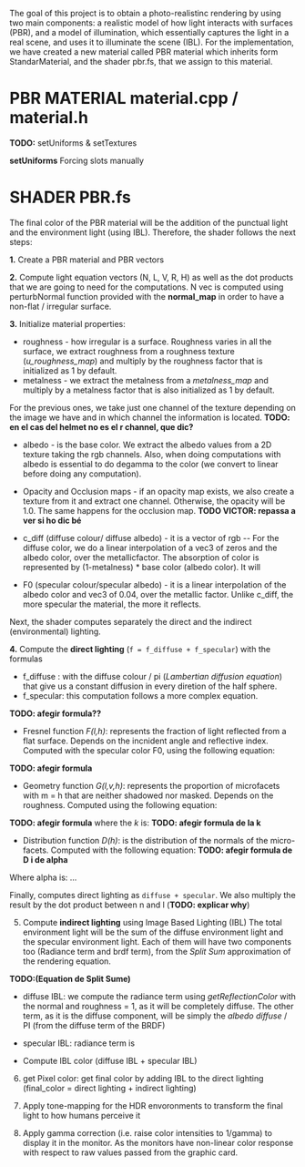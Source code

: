 The goal of this project is to obtain a photo-realistinc rendering by using two main components: a realistic model of how light interacts with surfaces (PBR), and a model of illumination, which essentially captures the light in a real scene, and uses it to illuminate the scene (IBL).
For the implementation, we have created a new material called PBR material which inherits form StandarMaterial, and the shader pbr.fs, that we assign to this material.

# PBR MATERIAL material.cpp / material.h

**TODO:** setUniforms & setTextures

**setUniforms**
Forcing slots manually

# SHADER PBR.fs
The final color of the PBR material will be the addition of the punctual light and the environment light (using IBL). Therefore, the shader follows the next steps:

**1.** Create a PBR material and PBR vectors

**2.** Compute light equation vectors (N, L, V, R, H) as well as the dot products that we are going to need for the computations.
N vec is computed using perturbNormal function provided with the **normal_map** in order to have a non-flat / irregular surface.

**3.** Initialize material properties:
  * roughness - how irregular is a surface. Roughness varies in all the surface, we extract roughness from a roughness texture (_u_roughness_map_) and multiply by the roughness factor that is initialized as 1 by default.
  * metalness - we extract the metalness from a _metalness_map_ and multiply by a metalness factor that is also initialized as 1 by default.
  
  For the previous ones, we take just one channel of the texture depending on the image we have and in which channel the information is located. **TODO: en el cas del helmet no es el r channel, que dic?**
  
  * albedo - is the base color. We extract the albedo values from a 2D texture taking the rgb channels. Also, when doing computations with albedo is essential to do degamma to the color (we convert to linear before doing any computation).

  * Opacity and Occlusion maps - if an opacity map exists, we also create a texture from it and extract one channel. Otherwise, the opacity will be 1.0. The same happens for the occlusion map. **TODO VICTOR: repassa a ver si ho dic bé**

  * c_diff (diffuse colour/ diffuse albedo) - it is a vector of rgb -- For the diffuse color, we do a linear interpolation of a vec3 of zeros and the albedo color, over the metallicfactor. The absorption of color is represented by (1-metalness) * base color (albedo color). It will
  * F0 (specular colour/specular albedo) - it is a linear interpolation of the albedo color and vec3 of 0.04, over the metallic factor. Unlike c_diff, the more specular the material, the more it reflects. 

Next, the shader computes separately the direct and the indirect (environmental) lighting.

**4.** Compute the **direct lighting** (`f = f_diffuse + f_specular`) with the formulas
  * f_diffuse : with the diffuse colour / pi (_Lambertian diffusion equation_) that give us a constant diffusion in every diretion of the half sphere.
  * f_specular: this computation follows a more complex equation.
  
  **TODO: afegir formula??**
  
  * Fresnel function _F(l,h)_: represents the fraction of light reflected from a flat surface. Depends on the incnident angle and reflective index. Computed with the specular color F0, using the following equation:
  
  **TODO: afegir formula**

  * Geometry function _G(l,v,h)_: represents the proportion of microfacets with m = h that are neither shadowed nor masked. Depends on the roughness. Computed using the following equation:

   **TODO: afegir formula**
where the _k_ is:
  **TODO: afegir formula de la k**

  * Distribution function _D(h)_: is the distribution of the normals of the micro-facets. Computed with the following equation:
**TODO: afegir formula de D i de alpha**

Where alpha is:
...

Finally, computes direct lighting as `diffuse + specular`. We also multiply the result by the dot product between n and l (**TODO: explicar why**)

5. Compute **indirect lighting** using Image Based Lighting (IBL)
The total environment light will be the sum of the diffuse environment light and the specular environment light. Each of them will have two components too (Radiance term and brdf term), from the _Split Sum_ approximation of the rendering equation. 

**TODO:(Equation de Split Sume)**

 * diffuse IBL: we compute the radiance term using _getReflectionColor_ with the normal and roughness = 1, as it will be completely diffuse. The other term, as it is the diffuse component, will be simply the _albedo diffuse_ / PI (from the diffuse term of the BRDF)
 
 * specular IBL: radiance term is
* Compute IBL color (diffuse IBL + specular IBL)

6. get Pixel color: get final color by adding IBL to the direct lighting (final_color = direct lighting + indirect lighting)

7. Apply tone-mapping for the HDR envoronments to transform the final light to how humans perceive it
8. Apply gamma correction (i.e. raise color intensities to 1/gamma) to display it in the monitor. As the monitors have non-linear color response with respect to raw values passed from the graphic card.




